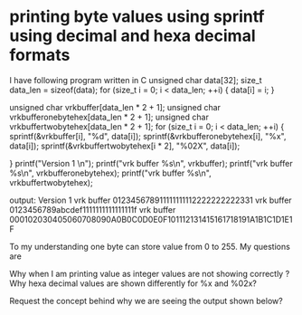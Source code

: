 
# printing byte values using sprintf using decimal and hexa decimal formats

I have following program written in C
unsigned char data[32];
size_t data_len = sizeof(data);
for (size_t i = 0; i < data_len; ++i)
{
   data[i] = i;
}

unsigned char vrkbuffer[data_len * 2 + 1];
unsigned char vrkbufferonebytehex[data_len * 2 + 1];
unsigned char vrkbuffertwobytehex[data_len * 2 + 1];
for (size_t i = 0; i < data_len; ++i)
{
    sprintf(&vrkbuffer[i], "%d", data[i]);
    sprintf(&vrkbufferonebytehex[i], "%x", data[i]);
    sprintf(&vrkbuffertwobytehex[i * 2], "%02X", data[i]);

}
printf("Version 1 \n");
printf("vrk buffer %s\n", vrkbuffer);
printf("vrk buffer %s\n", vrkbufferonebytehex);
printf("vrk buffer %s\n", vrkbuffertwobytehex);

output:
    Version 1 
vrk buffer 012345678911111111112222222222331
vrk buffer 0123456789abcdef1111111111111111f
vrk buffer 000102030405060708090A0B0C0D0E0F101112131415161718191A1B1C1D1E1F

To my understanding one byte can store value from 0 to 255.
My questions are

Why when I am printing value as integer values are not showing correctly ?
Why hexa decimal values are shown differently for %x and %02x?

Request the concept behind why we are seeing the output shown below?

        